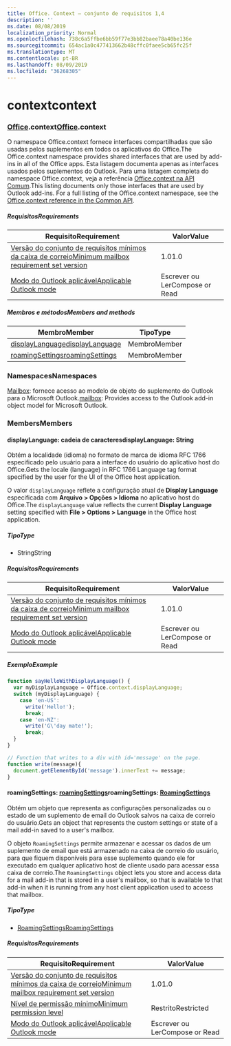 ```yaml
---
title: Office. Context – conjunto de requisitos 1,4
description: ''
ms.date: 08/08/2019
localization_priority: Normal
ms.openlocfilehash: 738c6a5ffbe6bb59f77e3bb82baee78a40be136e
ms.sourcegitcommit: 654ac1a0c477413662b48cffc0faee5cb65fc25f
ms.translationtype: MT
ms.contentlocale: pt-BR
ms.lasthandoff: 08/09/2019
ms.locfileid: "36268305"
---
```

# <a name="context"></a><span data-ttu-id="efa0e-102">context</span><span class="sxs-lookup"><span data-stu-id="efa0e-102">context</span></span>

### <a name="officeofficemdcontext"></a><span data-ttu-id="efa0e-103">[Office](Office.md).context</span><span class="sxs-lookup"><span data-stu-id="efa0e-103">[Office](Office.md).context</span></span>

<span data-ttu-id="efa0e-104">O namespace Office.context fornece interfaces compartilhadas que são usadas pelos suplementos em todos os aplicativos do Office.</span><span class="sxs-lookup"><span data-stu-id="efa0e-104">The Office.context namespace provides shared interfaces that are used by add-ins in all of the Office apps.</span></span> <span data-ttu-id="efa0e-105">Esta listagem documenta apenas as interfaces usados pelos suplementos do Outlook. Para uma listagem completa do namespace Office.context, veja a referência [Office.context na API Comum](/javascript/api/office/office.context).</span><span class="sxs-lookup"><span data-stu-id="efa0e-105">This listing documents only those interfaces that are used by Outlook add-ins. For a full listing of the Office.context namespace, see the [Office.context reference in the Common API](/javascript/api/office/office.context).</span></span>

##### <a name="requirements"></a><span data-ttu-id="efa0e-106">Requisitos</span><span class="sxs-lookup"><span data-stu-id="efa0e-106">Requirements</span></span>

|<span data-ttu-id="efa0e-107">Requisito</span><span class="sxs-lookup"><span data-stu-id="efa0e-107">Requirement</span></span>| <span data-ttu-id="efa0e-108">Valor</span><span class="sxs-lookup"><span data-stu-id="efa0e-108">Value</span></span>|
|---|---|
|[<span data-ttu-id="efa0e-109">Versão do conjunto de requisitos mínimos da caixa de correio</span><span class="sxs-lookup"><span data-stu-id="efa0e-109">Minimum mailbox requirement set version</span></span>](/office/dev/add-ins/reference/requirement-sets/outlook-api-requirement-sets)| <span data-ttu-id="efa0e-110">1.0</span><span class="sxs-lookup"><span data-stu-id="efa0e-110">1.0</span></span>|
|[<span data-ttu-id="efa0e-111">Modo do Outlook aplicável</span><span class="sxs-lookup"><span data-stu-id="efa0e-111">Applicable Outlook mode</span></span>](/outlook/add-ins/#extension-points)| <span data-ttu-id="efa0e-112">Escrever ou Ler</span><span class="sxs-lookup"><span data-stu-id="efa0e-112">Compose or Read</span></span>|

##### <a name="members-and-methods"></a><span data-ttu-id="efa0e-113">Membros e métodos</span><span class="sxs-lookup"><span data-stu-id="efa0e-113">Members and methods</span></span>

| <span data-ttu-id="efa0e-114">Membro</span><span class="sxs-lookup"><span data-stu-id="efa0e-114">Member</span></span> | <span data-ttu-id="efa0e-115">Tipo</span><span class="sxs-lookup"><span data-stu-id="efa0e-115">Type</span></span> |
|--------|------|
| [<span data-ttu-id="efa0e-116">displayLanguage</span><span class="sxs-lookup"><span data-stu-id="efa0e-116">displayLanguage</span></span>](#displaylanguage-string) | <span data-ttu-id="efa0e-117">Membro</span><span class="sxs-lookup"><span data-stu-id="efa0e-117">Member</span></span> |
| [<span data-ttu-id="efa0e-118">roamingSettings</span><span class="sxs-lookup"><span data-stu-id="efa0e-118">roamingSettings</span></span>](#roamingsettings-roamingsettings) | <span data-ttu-id="efa0e-119">Membro</span><span class="sxs-lookup"><span data-stu-id="efa0e-119">Member</span></span> |

### <a name="namespaces"></a><span data-ttu-id="efa0e-120">Namespaces</span><span class="sxs-lookup"><span data-stu-id="efa0e-120">Namespaces</span></span>

<span data-ttu-id="efa0e-121">[Mailbox](office.context.mailbox.md): fornece acesso ao modelo de objeto do suplemento do Outlook para o Microsoft Outlook.</span><span class="sxs-lookup"><span data-stu-id="efa0e-121">[mailbox](office.context.mailbox.md): Provides access to the Outlook add-in object model for Microsoft Outlook.</span></span>

### <a name="members"></a><span data-ttu-id="efa0e-122">Members</span><span class="sxs-lookup"><span data-stu-id="efa0e-122">Members</span></span>

#### <a name="displaylanguage-string"></a><span data-ttu-id="efa0e-123">displayLanguage: cadeia de caracteres</span><span class="sxs-lookup"><span data-stu-id="efa0e-123">displayLanguage: String</span></span>

<span data-ttu-id="efa0e-124">Obtém a localidade (idioma) no formato de marca de idioma RFC 1766 especificado pelo usuário para a interface do usuário do aplicativo host do Office.</span><span class="sxs-lookup"><span data-stu-id="efa0e-124">Gets the locale (language) in RFC 1766 Language tag format specified by the user for the UI of the Office host application.</span></span>

<span data-ttu-id="efa0e-125">O valor `displayLanguage` reflete a configuração atual de **Display Language** especificada com **Arquivo > Opções > Idioma** no aplicativo host do Office.</span><span class="sxs-lookup"><span data-stu-id="efa0e-125">The `displayLanguage` value reflects the current **Display Language** setting specified with **File > Options > Language** in the Office host application.</span></span>

##### <a name="type"></a><span data-ttu-id="efa0e-126">Tipo</span><span class="sxs-lookup"><span data-stu-id="efa0e-126">Type</span></span>

*   <span data-ttu-id="efa0e-127">String</span><span class="sxs-lookup"><span data-stu-id="efa0e-127">String</span></span>

##### <a name="requirements"></a><span data-ttu-id="efa0e-128">Requisitos</span><span class="sxs-lookup"><span data-stu-id="efa0e-128">Requirements</span></span>

|<span data-ttu-id="efa0e-129">Requisito</span><span class="sxs-lookup"><span data-stu-id="efa0e-129">Requirement</span></span>| <span data-ttu-id="efa0e-130">Valor</span><span class="sxs-lookup"><span data-stu-id="efa0e-130">Value</span></span>|
|---|---|
|[<span data-ttu-id="efa0e-131">Versão do conjunto de requisitos mínimos da caixa de correio</span><span class="sxs-lookup"><span data-stu-id="efa0e-131">Minimum mailbox requirement set version</span></span>](/office/dev/add-ins/reference/requirement-sets/outlook-api-requirement-sets)| <span data-ttu-id="efa0e-132">1.0</span><span class="sxs-lookup"><span data-stu-id="efa0e-132">1.0</span></span>|
|[<span data-ttu-id="efa0e-133">Modo do Outlook aplicável</span><span class="sxs-lookup"><span data-stu-id="efa0e-133">Applicable Outlook mode</span></span>](/outlook/add-ins/#extension-points)| <span data-ttu-id="efa0e-134">Escrever ou Ler</span><span class="sxs-lookup"><span data-stu-id="efa0e-134">Compose or Read</span></span>|

##### <a name="example"></a><span data-ttu-id="efa0e-135">Exemplo</span><span class="sxs-lookup"><span data-stu-id="efa0e-135">Example</span></span>

```javascript
function sayHelloWithDisplayLanguage() {
  var myDisplayLanguage = Office.context.displayLanguage;
  switch (myDisplayLanguage) {
    case 'en-US':
      write('Hello!');
      break;
    case 'en-NZ':
      write('G\'day mate!');
      break;
  }
}

// Function that writes to a div with id='message' on the page.
function write(message){
  document.getElementById('message').innerText += message;
}
```

#### <a name="roamingsettings-roamingsettingsjavascriptapioutlookofficeroamingsettingsviewoutlook-js-14"></a><span data-ttu-id="efa0e-136">roamingSettings: [roamingSettings](/javascript/api/outlook/office.RoamingSettings?view=outlook-js-1.4)</span><span class="sxs-lookup"><span data-stu-id="efa0e-136">roamingSettings: [RoamingSettings](/javascript/api/outlook/office.RoamingSettings?view=outlook-js-1.4)</span></span>

<span data-ttu-id="efa0e-137">Obtém um objeto que representa as configurações personalizadas ou o estado de um suplemento de email do Outlook salvos na caixa de correio do usuário.</span><span class="sxs-lookup"><span data-stu-id="efa0e-137">Gets an object that represents the custom settings or state of a mail add-in saved to a user's mailbox.</span></span>

<span data-ttu-id="efa0e-138">O objeto `RoamingSettings` permite armazenar e acessar os dados de um suplemento de email que está armazenado na caixa de correio do usuário, para que fiquem disponíveis para esse suplemento quando ele for executado em qualquer aplicativo host de cliente usado para acessar essa caixa de correio.</span><span class="sxs-lookup"><span data-stu-id="efa0e-138">The `RoamingSettings` object lets you store and access data for a mail add-in that is stored in a user's mailbox, so that is available to that add-in when it is running from any host client application used to access that mailbox.</span></span>

##### <a name="type"></a><span data-ttu-id="efa0e-139">Tipo</span><span class="sxs-lookup"><span data-stu-id="efa0e-139">Type</span></span>

*   [<span data-ttu-id="efa0e-140">RoamingSettings</span><span class="sxs-lookup"><span data-stu-id="efa0e-140">RoamingSettings</span></span>](/javascript/api/outlook/office.RoamingSettings?view=outlook-js-1.4)

##### <a name="requirements"></a><span data-ttu-id="efa0e-141">Requisitos</span><span class="sxs-lookup"><span data-stu-id="efa0e-141">Requirements</span></span>

|<span data-ttu-id="efa0e-142">Requisito</span><span class="sxs-lookup"><span data-stu-id="efa0e-142">Requirement</span></span>| <span data-ttu-id="efa0e-143">Valor</span><span class="sxs-lookup"><span data-stu-id="efa0e-143">Value</span></span>|
|---|---|
|[<span data-ttu-id="efa0e-144">Versão do conjunto de requisitos mínimos da caixa de correio</span><span class="sxs-lookup"><span data-stu-id="efa0e-144">Minimum mailbox requirement set version</span></span>](/office/dev/add-ins/reference/requirement-sets/outlook-api-requirement-sets)| <span data-ttu-id="efa0e-145">1.0</span><span class="sxs-lookup"><span data-stu-id="efa0e-145">1.0</span></span>|
|[<span data-ttu-id="efa0e-146">Nível de permissão mínimo</span><span class="sxs-lookup"><span data-stu-id="efa0e-146">Minimum permission level</span></span>](/outlook/add-ins/understanding-outlook-add-in-permissions)| <span data-ttu-id="efa0e-147">Restrito</span><span class="sxs-lookup"><span data-stu-id="efa0e-147">Restricted</span></span>|
|[<span data-ttu-id="efa0e-148">Modo do Outlook aplicável</span><span class="sxs-lookup"><span data-stu-id="efa0e-148">Applicable Outlook mode</span></span>](/outlook/add-ins/#extension-points)| <span data-ttu-id="efa0e-149">Escrever ou Ler</span><span class="sxs-lookup"><span data-stu-id="efa0e-149">Compose or Read</span></span>|
